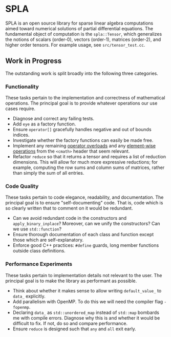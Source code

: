 # SPLA
SPLA is an open source library for sparse linear algebra computations aimed toward numerical solutions of partial differential equations. The fundamental object of computation is the `spla::Tensor`, which generalizes the notions of scalars (order-0), vectors (order-1), matrices (order-2), and higher order tensors. For example usage, see `src/tensor_test.cc`.
## Work in Progress
The outstanding work is split broadly into the following three categories.
### Functionality
These tasks pertain to the implementation and correctness of mathematical operations. The principal goal is to provide whatever operations our use cases require.
* Diagnose and correct any failing tests.
* Add `eye` as a factory function.
* Ensure `operator[]` gracefully handles negative and out of bounds indices.
* Investigate whether the factory functions can easily be made free.
* Implement any remaining [operator overloads](https://cppreference.com/w/cpp/language/operators.html) and any [element-wise operations](https://cppreference.com/w/cpp/header/cmath.html) from the `<cmath>` header that seem relevant.
* Refactor `reduce` so that it returns a tensor and requires a list of reduction dimensions. This will allow for much more expressive reductions; for example, computing the row sums and column sums of matrices, rather than simply the sum of all entries.
### Code Quality
These tasks pertain to code elegance, readability, and documentation. The principal goal is to ensure "self-documenting" code. That is, code which is so clearly written that to comment on it would be redundant.
* Can we avoid redundant code in the constructors and `apply_binary_inplace`? Moreover, can we unify the constructors? Can we use `std::function`?
* Ensure thorough documentation of each class and function except those which are self-explanatory.
* Enforce good C++ practices: `#define` guards, long member functions outside class definitions.
### Performance Experiments
These tasks pertain to implementation details not relevant to the user. The principal goal is to make the library as performant as possible.
* Think about whether it makes sense to allow writing `default_value_` to `data_` explicitly.
* Add parallelism with OpenMP. To do this we will need the compiler flag `-fopenmp`.
* Declaring `data_` as `std::unordered_map` instead of `std::map` bombards me with compile errors. Diagnose why this is and whether it would be difficult to fix. If not, do so and compare performance.
* Ensure `reduce` is designed such that `any` and `all` exit early.
